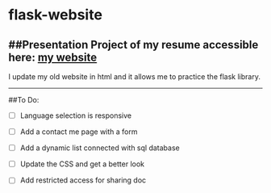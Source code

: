 # flask-website

##Presentation
Project of my resume accessible here:
[my website](jonathan-anguise.eu)
---
I update my old website in html and it allows me to practice the flask library.

---

##To Do:
- [ ]  Language selection is responsive
- [ ]  Add a contact me page with a form
- [ ]  Add a dynamic list connected with sql database
- [ ]  Update the CSS and get a better look
- [ ]  Add restricted access for sharing doc
    
